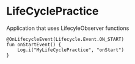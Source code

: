 # LifeCyclePractice


Application that uses LifecyleObserver functions



    
    
    @OnLifecycleEvent(Lifecycle.Event.ON_START)
    fun onStartEvent() {
        Log.i("MyLifeCyclePractice", "onStart")
    }
